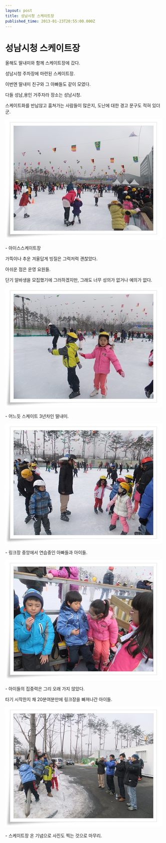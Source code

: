 ```yaml
---
layout: post
title: 성남시청 스케이트장
published_time: 2013-01-23T20:55:00.000Z
---
```


# 성남시청 스케이트장


올해도 딸내미와 함께 스케이트장에 갔다.

성남시청 주차장에 마련된 스케이트장.

이번엔 딸내미 친구와 그 아빠들도 같이 모였다.

다들 성남,용인 거주자라 장소는 성남시청.

스케이트화를 반납않고 훔쳐가는 사람들이 많은지, 도난에 대한 경고 문구도 적혀 있더군.

![](../pds/201301/19/80/a0109780_50fa106601b28.jpg)

\- 아이스스케이트장

가뜩이나 추운 겨울답게 빙질은 그럭저럭 괜찮았다.

아쉬운 점은 운영 요원들.

단기 알바생을 모집했기에 그러하겠지만, 그래도 너무 성의가 없거나 예의가 없다.

![](../pds/201301/19/80/a0109780_50fa1064b5bba.jpg)

\- 어느듯 스케이트 3년차인 딸내미.

![](../pds/201301/19/80/a0109780_50fa1065ef670.jpg)

\- 링크장 중앙에서 연습중인 아빠들과 아이들.

![](../pds/201301/19/80/a0109780_50fa10674478c.jpg)

\- 아이들의 집중력은 그리 오래 가지 않았다.

타기 시작한지 채 20분여분만에 링크장을 빠져나간 아이들.

![](../pds/201301/19/80/a0109780_50fa1068dfecb.jpg)

\- 스케이트장 온 기념으로 사진도 찍는 것으로 마무리.

